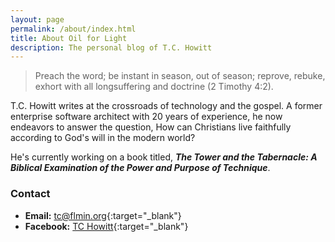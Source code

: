 ```yaml
---
layout: page
permalink: /about/index.html
title: About Oil for Light
description: The personal blog of T.C. Howitt
---
```


> Preach the word; be instant in season, out of season; reprove, rebuke, exhort with all longsuffering and doctrine (2 Timothy 4:2).

T.C. Howitt writes at the crossroads of technology and the gospel.  A former enterprise software architect with 20 years of experience, he now endeavors to answer the question, How can Christians live faithfully according to God's will in the modern world?

He's currently working on a book titled, **_The Tower and the Tabernacle: A Biblical Examination of the Power and Purpose of Technique_**.

### Contact

  * **Email:** [tc@flmin.org](mailto:tc@flmin.org){:target="_blank"}
  * **Facebook:** [TC Howitt](http://facebook.com/whirlingvortices){:target="_blank"}
